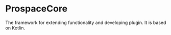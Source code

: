 # ProspaceCore
The framework for extending functionality and developing plugin.
It is based on Kotlin.

